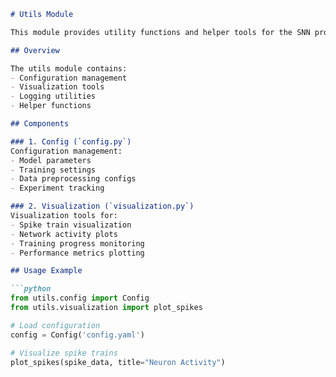 
```markdown:%2FUsers%2Fosamaabdelaal%2Fgithub%2Fspinncloud%2Fsrc%2Futils%2FREADME.md
# Utils Module

This module provides utility functions and helper tools for the SNN project.

## Overview

The utils module contains:
- Configuration management
- Visualization tools
- Logging utilities
- Helper functions

## Components

### 1. Config (`config.py`)
Configuration management:
- Model parameters
- Training settings
- Data preprocessing configs
- Experiment tracking

### 2. Visualization (`visualization.py`)
Visualization tools for:
- Spike train visualization
- Network activity plots
- Training progress monitoring
- Performance metrics plotting

## Usage Example

```python
from utils.config import Config
from utils.visualization import plot_spikes

# Load configuration
config = Config('config.yaml')

# Visualize spike trains
plot_spikes(spike_data, title="Neuron Activity")